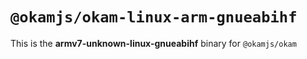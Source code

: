 # `@okamjs/okam-linux-arm-gnueabihf`

This is the **armv7-unknown-linux-gnueabihf** binary for `@okamjs/okam`
